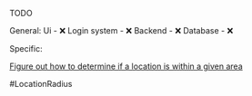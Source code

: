 TODO

General:
Ui - ❌
Login system - ❌
Backend - ❌
Database - ❌

Specific:

[Figure out how to determine if a location is within a given area](#LocationRadius)




























#LocationRadius

